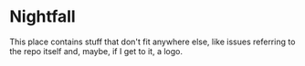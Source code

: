 # Nightfall
This place contains stuff that don't fit anywhere else, like issues referring to the repo itself and, maybe, if I get to it, a logo.
